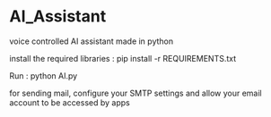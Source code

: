 # AI_Assistant
voice controlled AI assistant made in python

install the required libraries : pip install -r REQUIREMENTS.txt

Run : python AI.py

for sending mail, configure your SMTP settings and allow your email account to be accessed by apps
